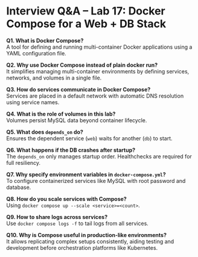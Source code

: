 # Interview Q&A – Lab 17: Docker Compose for a Web + DB Stack

**Q1. What is Docker Compose?**  
A tool for defining and running multi-container Docker applications using a YAML configuration file.

**Q2. Why use Docker Compose instead of plain docker run?**  
It simplifies managing multi-container environments by defining services, networks, and volumes in a single file.

**Q3. How do services communicate in Docker Compose?**  
Services are placed in a default network with automatic DNS resolution using service names.

**Q4. What is the role of volumes in this lab?**  
Volumes persist MySQL data beyond container lifecycle.

**Q5. What does `depends_on` do?**  
Ensures the dependent service (`web`) waits for another (`db`) to start.

**Q6. What happens if the DB crashes after startup?**  
The `depends_on` only manages startup order. Healthchecks are required for full resiliency.

**Q7. Why specify environment variables in `docker-compose.yml`?**  
To configure containerized services like MySQL with root password and database.

**Q8. How do you scale services with Compose?**  
Using `docker compose up --scale <service>=<count>`.

**Q9. How to share logs across services?**  
Use `docker compose logs -f` to tail logs from all services.

**Q10. Why is Compose useful in production-like environments?**  
It allows replicating complex setups consistently, aiding testing and development before orchestration platforms like Kubernetes.

